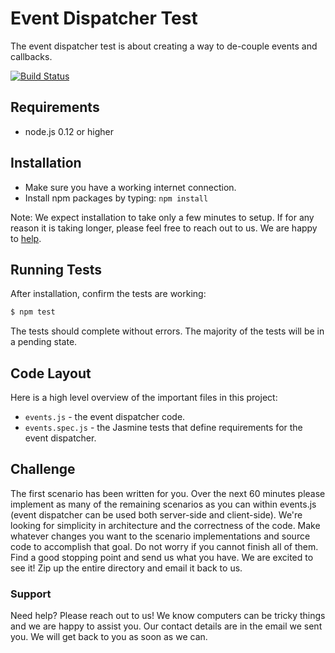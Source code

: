 # Event Dispatcher Test

The event dispatcher test is about creating a way to de-couple events and callbacks.

[![Build Status](https://travis-ci.org/hautelook/event-dispatcher-test.svg)](https://travis-ci.org/hautelook/event-dispatcher-test)

## Requirements

  * node.js 0.12 or higher

## Installation

  * Make sure you have a working internet connection.
  * Install npm packages by typing: `npm install`

Note: We expect installation to take only a few minutes to setup. If for any reason it is taking longer, please feel free to reach out to us. We are happy to [help](#support).

## Running Tests

After installation, confirm the tests are working:

```bash
$ npm test
```

The tests should complete without errors. The majority of the tests will be in a pending state.

## Code Layout

Here is a high level overview of the important files in this project:

  * `events.js` - the event dispatcher code.
  * `events.spec.js` - the Jasmine tests that define requirements for the event dispatcher.

## Challenge

The first scenario has been written for you. Over the next 60 minutes please implement as many of the remaining scenarios as you can within events.js (event dispatcher can be used both server-side and client-side). We're looking for simplicity in architecture and the correctness of the code. Make whatever changes you want to the scenario implementations and source code to accomplish that goal. Do not worry if you cannot finish all of them. Find a good stopping point and send us what you have. We are excited to see it! Zip up the entire directory and email it back to us.

### Support

Need help? Please reach out to us! We know computers can be tricky things and we are happy to assist you. Our contact details are in the email we sent you. We will get back to you as soon as we can.


